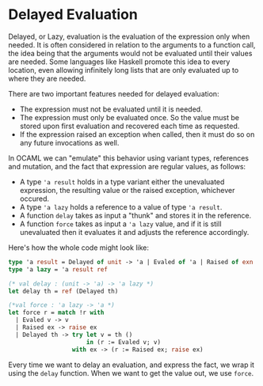 # Delayed Evaluation

Delayed, or Lazy, evaluation is the evaluation of the expression only when needed. It is often considered in relation to the arguments to a function call, the idea being that the arguments would not be evaluated until their values are needed. Some languages like Haskell promote this idea to every location, even allowing infinitely long lists that are only evaluated up to where they are needed.

There are two important features needed for delayed evaluation:

- The expression must not be evaluated until it is needed.
- The expression must only be evaluated once. So the value must be stored upon first evaluation and recovered each time as requested.
- If the expression raised an exception when called, then it must do so on any future invocations as well.

In OCAML we can "emulate" this behavior using variant types, references and mutation, and the fact that expression are regular values, as follows:

- A type `'a result` holds in a type variant either the unevaluated expression, the resulting value or the raised exception, whichever occured.
- A type `'a lazy` holds a reference to a value of type `'a result`.
- A function `delay` takes as input a "thunk" and stores it in the reference.
- A function `force` takes as input a `'a lazy` value, and if it is still unevaluated then it evaluates it and adjusts the reference accordingly.

Here's how the whole code might look like:
```ocaml
type 'a result = Delayed of unit -> 'a | Evaled of 'a | Raised of exn
type 'a lazy = 'a result ref

(* val delay : (unit -> 'a) -> 'a lazy *)
let delay th = ref (Delayed th)

(*val force : 'a lazy -> 'a *)
let force r = match !r with
  | Evaled v -> v
  | Raised ex -> raise ex
  | Delayed th -> try let v = th ()
                      in (r := Evaled v; v)
                  with ex -> (r := Raised ex; raise ex)
```

Every time we want to delay an evaluation, and express the fact, we wrap it using the `delay` function. When we want to get the value out, we use `force`.
